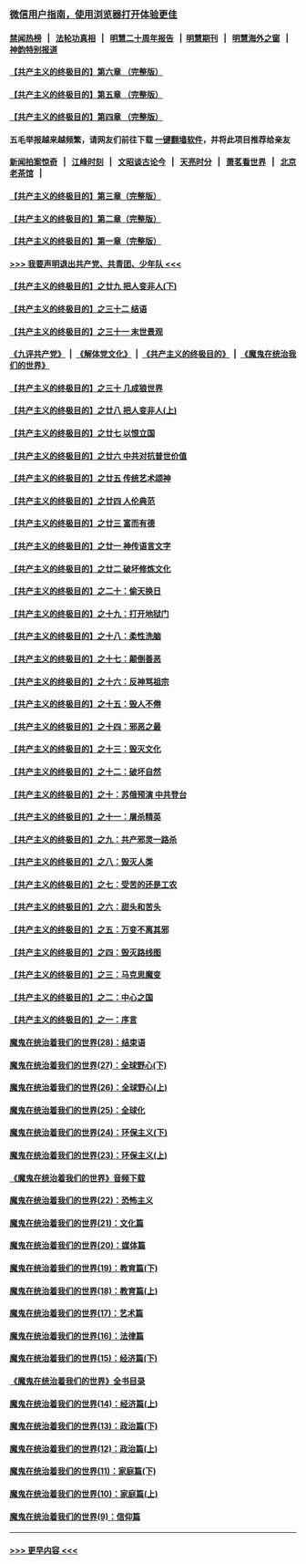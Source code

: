 ### [微信用户指南，使用浏览器打开体验更佳](https://github.com/gfw-breaker/banned-news1/blob/master/indexes/wechat-guide.md?t=0)
#### [禁闻热榜](热点新闻.md?t=0)  &nbsp;&nbsp;|&nbsp;&nbsp; [法轮功真相](https://github.com/gfw-breaker/truth/blob/master/README.md?t=0) &nbsp;&nbsp;|&nbsp;&nbsp; [明慧二十周年报告](https://github.com/gfw-breaker/mh-reports/blob/master/README.md?t=0) &nbsp;&nbsp;|&nbsp;&nbsp;[明慧期刊](https://github.com/gfw-breaker/mh-qikan) &nbsp;&nbsp;|&nbsp;&nbsp; [明慧海外之窗](https://github.com/gfw-breaker/mh-news/blob/master/README.md?t=0) &nbsp;&nbsp;|&nbsp;&nbsp; [神韵特别报道](https://github.com/gfw-breaker/mh-news/blob/master/shenyun.md?t=0)
#### [【共产主义的终极目的】第六章 （完整版）](../pages/nsc422/n11428913.md?t=02141544) 
#### [【共产主义的终极目的】第五章 （完整版）](../pages/nsc422/n11428912.md?t=02141544) 
#### [【共产主义的终极目的】第四章 （完整版）](../pages/nsc422/n11428907.md?t=02141544) 
#### 五毛举报越来越频繁，请网友们前往下载 [一键翻墙软件](https://github.com/gfw-breaker/ssr-accounts)，并将此项目推荐给亲友
#### [新闻拍案惊奇](https://github.com/gfw-breaker/banned-news1/blob/master/pages/link4.md) &nbsp;&nbsp;|&nbsp;&nbsp; [江峰时刻](https://github.com/gfw-breaker/banned-news1/blob/master/pages/link4.md) &nbsp;&nbsp;|&nbsp;&nbsp; [文昭谈古论今](https://github.com/gfw-breaker/banned-news1/blob/master/pages/link4.md) &nbsp;&nbsp;|&nbsp;&nbsp; [天亮时分](https://github.com/gfw-breaker/banned-news1/blob/master/pages/link4.md) &nbsp;&nbsp;|&nbsp;&nbsp; [萧茗看世界](https://github.com/gfw-breaker/banned-news1/blob/master/pages/link4.md) &nbsp;&nbsp;|&nbsp;&nbsp; [北京老茶馆](https://github.com/gfw-breaker/banned-news1/blob/master/pages/link4.md) &nbsp;&nbsp;|&nbsp;&nbsp; 
#### [【共产主义的终极目的】第三章（完整版）](../pages/nsc422/n11428848.md?t=02141544) 
#### [【共产主义的终极目的】第二章（完整版）](../pages/nsc422/n11428831.md?t=02141544) 
#### [【共产主义的终极目的】第一章（完整版）](../pages/nsc422/n11417651.md?t=02141544) 
#### [>>> 我要声明退出共产党、共青团、少年队 <<<](https://github.com/begood0513/goodnews/blob/master/quit/letter.md) 
#### [【共产主义的终极目的】之廿九 把人变非人(下)](../pages/nsc422/n11344140.md?t=02141544) 
#### [【共产主义的终极目的】之三十二 结语](../pages/nsc422/n11360535.md?t=02141544) 
#### [【共产主义的终极目的】之三十一 末世景观](../pages/nsc422/n11351129.md?t=02141544) 
#### [《九评共产党》](https://github.com/begood0513/9ping.md/blob/master/README.md) &nbsp;|&nbsp; [《解体党文化》](../../../../jtdwh.md/blob/master/README.md)  &nbsp;|&nbsp; [《共产主义的终极目的》](../../../../gczydzjmd.md/blob/master/README.md) &nbsp;|&nbsp; [《魔鬼在统治我们的世界》](../../../../mgztzwmdsj.md/blob/master/README.md) 
#### [【共产主义的终极目的】之三十 几成狼世界](../pages/nsc422/n11348280.md?t=02141544) 
#### [【共产主义的终极目的】之廿八 把人变非人(上)](../pages/nsc422/n11340492.md?t=02141544) 
#### [【共产主义的终极目的】之廿七 以恨立国](../pages/nsc422/n11336944.md?t=02141544) 
#### [【共产主义的终极目的】之廿六 中共对抗普世价值](../pages/nsc422/n11324785.md?t=02141544) 
#### [【共产主义的终极目的】之廿五 传统艺术颂神](../pages/nsc422/n11296396.md?t=02141544) 
#### [【共产主义的终极目的】之廿四 人伦典范](../pages/nsc422/n11296397.md?t=02141544) 
#### [【共产主义的终极目的】之廿三 富而有德](../pages/nsc422/n11283598.md?t=02141544) 
#### [【共产主义的终极目的】之廿一 神传语言文字](../pages/nsc422/n11263265.md?t=02141544) 
#### [【共产主义的终极目的】之廿二 破坏修炼文化](../pages/nsc422/n11245728.md?t=02141544) 
#### [【共产主义的终极目的】之二十：偷天换日](../pages/nsc422/n11238846.md?t=02141544) 
#### [【共产主义的终极目的】之十九：打开地狱门](../pages/nsc422/n11206376.md?t=02141544) 
#### [【共产主义的终极目的】之十八：柔性洗脑](../pages/nsc422/n11199994.md?t=02141544) 
#### [【共产主义的终极目的】之十七：颠倒善恶](../pages/nsc422/n11179782.md?t=02141544) 
#### [【共产主义的终极目的】之十六：反神骂祖宗](../pages/nsc422/n11166798.md?t=02141544) 
#### [【共产主义的终极目的】之十五：毁人不倦](../pages/nsc422/n11166792.md?t=02141544) 
#### [【共产主义的终极目的】之十四：邪恶之最](../pages/nsc422/n11150249.md?t=02141544) 
#### [【共产主义的终极目的】之十三：毁灭文化](../pages/nsc422/n11135227.md?t=02141544) 
#### [【共产主义的终极目的】之十二：破坏自然](../pages/nsc422/n11135214.md?t=02141544) 
#### [【共产主义的终极目的】之十：苏俄预演 中共登台](../pages/nsc422/n11118424.md?t=02141544) 
#### [【共产主义的终极目的】之十一：屠杀精英](../pages/nsc422/n11118442.md?t=02141544) 
#### [【共产主义的终极目的】之九：共产邪灵一路杀](../pages/nsc422/n11114139.md?t=02141544) 
#### [【共产主义的终极目的】之八：毁灭人类](../pages/nsc422/n11108503.md?t=02141544) 
#### [【共产主义的终极目的】之七：受苦的还是工农](../pages/nsc422/n11101809.md?t=02141544) 
#### [【共产主义的终极目的】之六：甜头和苦头](../pages/nsc422/n11096971.md?t=02141544) 
#### [【共产主义的终极目的】之五：万变不离其邪](../pages/nsc422/n11091285.md?t=02141544) 
#### [【共产主义的终极目的】之四：毁灭路线图](../pages/nsc422/n11086284.md?t=02141544) 
#### [【共产主义的终极目的】之三：马克思魔变](../pages/nsc422/n11061941.md?t=02141544) 
#### [【共产主义的终极目的】之二：中心之国](../pages/nsc422/n11047728.md?t=02141544) 
#### [【共产主义的终极目的】之一：序言](../pages/nsc422/n11086077.md?t=02141544) 
#### [魔鬼在统治着我们的世界(28)：结束语](../pages/nsc422/n10936246.md?t=02141544) 
#### [魔鬼在统治着我们的世界(27)：全球野心(下)](../pages/nsc422/n10928319.md?t=02141544) 
#### [魔鬼在统治着我们的世界(26)：全球野心(上)](../pages/nsc422/n10900318.md?t=02141544) 
#### [魔鬼在统治着我们的世界(25)：全球化](../pages/nsc422/n10788205.md?t=02141544) 
#### [魔鬼在统治着我们的世界(24)：环保主义(下)](../pages/nsc422/n10695307.md?t=02141544) 
#### [魔鬼在统治着我们的世界(23)：环保主义(上)](../pages/nsc422/n10688613.md?t=02141544) 
#### [《魔鬼在统治着我们的世界》音频下载](../pages/nsc422/n10635553.md?t=02141544) 
#### [魔鬼在统治着我们的世界(22)：恐怖主义](../pages/nsc422/n10614727.md?t=02141544) 
#### [魔鬼在统治着我们的世界(21)：文化篇](../pages/nsc422/n10597706.md?t=02141544) 
#### [魔鬼在统治着我们的世界(20)：媒体篇](../pages/nsc422/n10586579.md?t=02141544) 
#### [魔鬼在统治着我们的世界(19)：教育篇(下)](../pages/nsc422/n10564808.md?t=02141544) 
#### [魔鬼在统治着我们的世界(18)：教育篇(上)](../pages/nsc422/n10526970.md?t=02141544) 
#### [魔鬼在统治着我们的世界(17)：艺术篇](../pages/nsc422/n10499093.md?t=02141544) 
#### [魔鬼在统治着我们的世界(16)：法律篇](../pages/nsc422/n10485969.md?t=02141544) 
#### [魔鬼在统治着我们的世界(15)：经济篇(下)](../pages/nsc422/n10469975.md?t=02141544) 
#### [《魔鬼在统治着我们的世界》全书目录](../pages/nsc422/n10464261.md?t=02141544) 
#### [魔鬼在统治着我们的世界(14)：经济篇(上)](../pages/nsc422/n10457370.md?t=02141544) 
#### [魔鬼在统治着我们的世界(13)：政治篇(下)](../pages/nsc422/n10448270.md?t=02141544) 
#### [魔鬼在统治着我们的世界(12)：政治篇(上)](../pages/nsc422/n10444576.md?t=02141544) 
#### [魔鬼在统治着我们的世界(11)：家庭篇(下)](../pages/nsc422/n10440961.md?t=02141544) 
#### [魔鬼在统治着我们的世界(10)：家庭篇(上)](../pages/nsc422/n10435448.md?t=02141544) 
#### [魔鬼在统治着我们的世界(9)：信仰篇](../pages/nsc422/n10432159.md?t=02141544) 

----
#### [ >>> 更早内容 <<< ](../indexes/nsc422-earlier.md)
